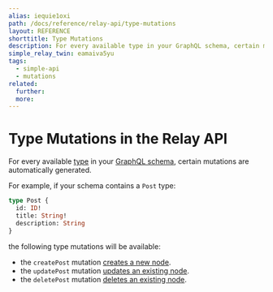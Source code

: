 ```yaml
---
alias: iequie1oxi
path: /docs/reference/relay-api/type-mutations
layout: REFERENCE
shorttitle: Type Mutations
description: For every available type in your GraphQL schema, certain mutations are automatically generated.
simple_relay_twin: eamaiva5yu
tags:
  - simple-api
  - mutations
related:
  further:
  more:
---
```


# Type Mutations in the Relay API

For every available [type](!alias-ij2choozae) in your [GraphQL schema](!alias-ahwoh2fohj), certain mutations are automatically generated.

For example, if your schema contains a `Post` type:

```graphql
type Post {
  id: ID!
  title: String!
  description: String
}
```

the following type mutations will be available:

* the `createPost` mutation [creates a new node]().
* the `updatePost` mutation [updates an existing node]().
* the `deletePost` mutation [deletes an existing node]().

